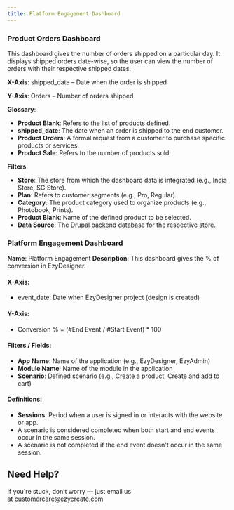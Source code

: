 ```yaml
---
title: Platform Engagement Dashboard
---
```

### **Product Orders Dashboard**

This dashboard gives the number of orders shipped on a particular day. It displays shipped orders date-wise, so the user can view the number of orders with their respective shipped dates.

**X-Axis**:
 shipped_date – Date when the order is shipped

**Y-Axis**:
 Orders – Number of orders shipped

**Glossary**:

* **Product Blank**: Refers to the list of products defined.
* **shipped_date**: The date when an order is shipped to the end customer.
* **Product Orders**: A formal request from a customer to purchase specific products or services.
* **Product Sale**: Refers to the number of products sold.

**Filters**:

* **Store**: The store from which the dashboard data is integrated (e.g., India Store, SG Store).
* **Plan**: Refers to customer segments (e.g., Pro, Regular).
* **Category**: The product category used to organize products (e.g., Photobook, Prints).
* **Product Blank**: Name of the defined product to be selected.
* **Data Source**: The Drupal backend database for the respective store.

### **Platform Engagement Dashboard**

**Name**: Platform Engagement
 **Description**: This dashboard gives the % of conversion in EzyDesigner.

#### **X-Axis:**

* event_date: Date when EzyDesigner project (design is created)

#### **Y-Axis:**

* Conversion % = (#End Event / #Start Event) * 100

#### **Filters / Fields:**

* **App Name**: Name of the application (e.g., EzyDesigner, EzyAdmin)
* **Module Name**: Name of the module in the application
* **Scenario**: Defined scenario (e.g., Create a product, Create and add to cart)

#### **Definitions:**

* **Sessions**: Period when a user is signed in or interacts with the website or app.
* A scenario is considered completed when both start and end events occur in the same session.
* A scenario is not completed if the end event doesn't occur in the same session.




## **Need Help?**

If you're stuck, don’t worry — just email us at [customercare@ezycreate.com](mailto:support@ezycreate.com)
